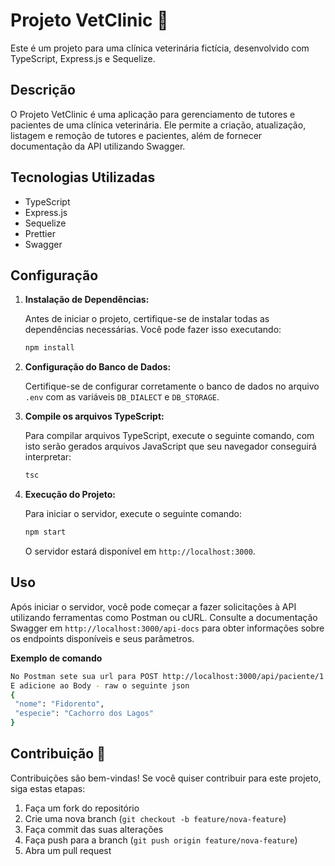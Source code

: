 # Projeto VetClinic :dog:

Este é um projeto para uma clínica veterinária fictícia, desenvolvido com TypeScript, Express.js e Sequelize.

## Descrição

O Projeto VetClinic é uma aplicação para gerenciamento de tutores e pacientes de uma clínica veterinária. Ele permite a criação, atualização, listagem e remoção de tutores e pacientes, além de fornecer documentação da API utilizando Swagger.

## Tecnologias Utilizadas

- TypeScript
- Express.js
- Sequelize
- Prettier
- Swagger

## Configuração

1. **Instalação de Dependências:**

   Antes de iniciar o projeto, certifique-se de instalar todas as dependências necessárias. Você pode fazer isso executando:

   ```bash
   npm install
   ```

2. **Configuração do Banco de Dados:**

   Certifique-se de configurar corretamente o banco de dados no arquivo `.env` com as variáveis `DB_DIALECT` e `DB_STORAGE`.

3. **Compile os arquivos TypeScript:**

   Para compilar arquivos TypeScript, execute o seguinte comando, com isto serão gerados arquivos JavaScript que seu navegador conseguirá interpretar:

   ```bash
   tsc
   ```

4. **Execução do Projeto:**

   Para iniciar o servidor, execute o seguinte comando:

   ```bash
   npm start
   ```

   O servidor estará disponível em `http://localhost:3000`.

## Uso

Após iniciar o servidor, você pode começar a fazer solicitações à API utilizando ferramentas como Postman ou cURL. Consulte a documentação Swagger em `http://localhost:3000/api-docs` para obter informações sobre os endpoints disponíveis e seus parâmetros.

**Exemplo de comando**

```bash
No Postman sete sua url para POST http://localhost:3000/api/paciente/1
E adicione ao Body - raw o seguinte json
{
 "nome": "Fidorento",
 "especie": "Cachorro dos Lagos"
}
```

## Contribuição :tiger:

Contribuições são bem-vindas! Se você quiser contribuir para este projeto, siga estas etapas:

1. Faça um fork do repositório
2. Crie uma nova branch (`git checkout -b feature/nova-feature`)
3. Faça commit das suas alterações
4. Faça push para a branch (`git push origin feature/nova-feature`)
5. Abra um pull request
